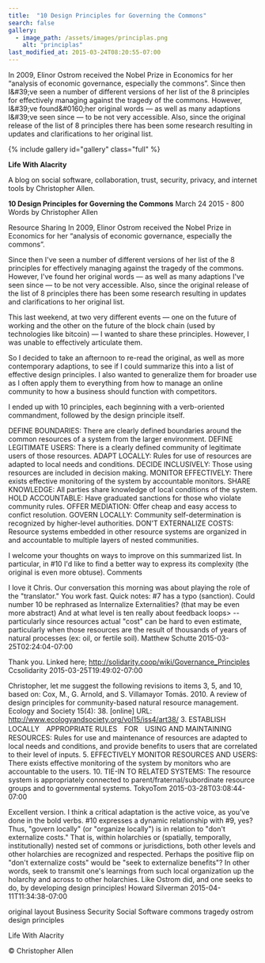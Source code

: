 ```yaml
---
title:  "10 Design Principles for Governing the Commons"
search: false
gallery:
  - image_path: /assets/images/principlas.png
    alt: "principlas"
last_modified_at: 2015-03-24T08:20:55-07:00
---
```


In 2009, Elinor Ostrom received the Nobel Prize in Economics for her “analysis of economic governance, especially the commons”.
Since then I&amp;#39;ve seen a number of different versions of her list of the 8 principles for effectively managing against the tragedy of the commons. However, I&amp;#39;ve found&amp;#0160;her original words — as well as many adaptions I&amp;#39;ve seen since — to be not very accessible. Also, since the original release of the list of 8 principles there has been some research resulting in updates and clarifications to her original list.
      
{% include gallery id="gallery" class="full" %}
  

**Life With Alacrity**

A blog on social software, collaboration, trust, security, privacy, and internet tools by Christopher Allen.

**10 Design Principles for Governing the Commons**
March 24 2015 - 800 Words
by Christopher Allen

Resource Sharing
In 2009, Elinor Ostrom received the Nobel Prize in Economics for her “analysis of economic governance, especially the commons”.

Since then I've seen a number of different versions of her list of the 8 principles for effectively managing against the tragedy of the commons. However, I've found her original words — as well as many adaptions I've seen since — to be not very accessible. Also, since the original release of the list of 8 principles there has been some research resulting in updates and clarifications to her original list.

This last weekend, at two very different events — one on the future of working and the other on the future of the block chain (used by technologies like bitcoin) — I wanted to share these principles. However, I was unable to effectively articulate them.

So I decided to take an afternoon to re-read the original, as well as more contemporary adaptions, to see if I could summarize this into a list of effective design principles. I also wanted to generalize them for broader use as I often apply them to everything from how to manage an online community to how a business should function with competitors.

I ended up with 10 principles, each beginning with a verb-oriented commandment, followed by the design principle itself.

DEFINE BOUNDARIES: There are clearly defined boundaries around the common resources of a system from the larger environment.
DEFINE LEGITIMATE USERS: There is a clearly defined community of legitimate users of those resources.
ADAPT LOCALLY: Rules for use of resources are adapted to local needs and conditions.
DECIDE INCLUSIVELY: Those using resources are included in decision making.
MONITOR EFFECTIVELY: There exists effective monitoring of the system by accountable monitors.
SHARE KNOWLEDGE: All parties share knowledge of local conditions of the system.
HOLD ACCOUNTABLE: Have graduated sanctions for those who violate community rules.
OFFER MEDIATION: Offer cheap and easy access to confict resolution.
GOVERN LOCALLY: Community self-determination is recognized by higher-level authorities.
DON'T EXTERNALIZE COSTS: Resource systems embedded in other resource systems are organized in and accountable to multiple layers of nested communities.

I welcome your thoughts on ways to improve on this summarized list. In particular, in #10 I'd like to find a better way to express its complexity (the original is even more obtuse).
Comments

I love it Chris. Our conversation this morning was about playing the role of the "translator." You work fast. Quick notes: #7 has a typo (sanction). Could number 10 be rephrased as Internalize Externalities? (that may be even more abstract) And at what level is ten really about feedback loops> -- particularly since resources actual "cost" can be hard to even estimate, particularly when those resources are the result of thousands of years of natural processes (ex: oil, or fertile soil).
Matthew Schutte 2015-03-25T02:24:04-07:00

Thank you. Linked here; http://solidarity.coop/wiki/Governance_Principles
Ccsolidarity 2015-03-25T19:49:02-07:00

Christopher, let me suggest the following revisions to items 3, 5, and 10, based on: Cox, M., G. Arnold, and S. Villamayor Tomás. 2010. A review of design principles for community-based natural resource management. Ecology and Society 15(4): 38. [online] URL: http://www.ecologyandsociety.org/vol15/iss4/art38/ 3. ESTABLISH LOCALLY　APPROPRIATE RULES　FOR　USING AND MAINTAINING RESOURCES: Rules for use and maintenance of resources are adapted to local needs and conditions, and provide benefits to users that are correlated to their level of inputs. 5. EFFECTIVELY MONITOR RESOURCES AND USERS: There exists effective monitoring of the system by monitors who are accountable to the users. 10. TIE-IN TO RELATED SYSTEMS: The resource system is appropriately connected to parent/fraternal/subordinate resource groups and to governmental systems.
TokyoTom 2015-03-28T03:08:44-07:00

Excellent version. I think a critical adaptation is the active voice, as you've done in the bold verbs. #10 expresses a dynamic relationship with #9, yes? Thus, "govern locally" (or "organize locally") is in relation to "don't externalize costs." That is, within holarchies or (spatially, temporally, institutionally) nested set of commons or jurisdictions, both other levels and other holarchies are recognized and respected. Perhaps the positive flip on "don't externalize costs" would be "seek to externalize benefits"? In other words, seek to transmit one's learnings from such local organization up the holarchy and across to other holarchies. Like Ostrom did, and one seeks to do, by developing design principles!
Howard Silverman 2015-04-11T11:34:38-07:00

original layout
Business Security Social Software commons tragedy ostrom design principles

Life With Alacrity

© Christopher Allen
